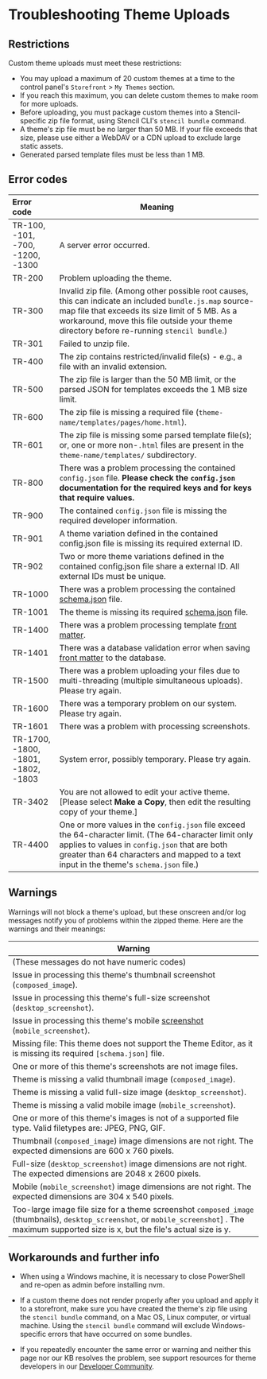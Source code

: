 # Troubleshooting Theme Uploads

 

## Restrictions

Custom theme uploads must meet these restrictions:

* You may upload a maximum of 20 custom themes at a time to the control panel's `Storefront` > `My Themes` section.
* If you reach this maximum, you can delete custom themes to make room for more uploads.
* Before uploading, you must package custom themes into a Stencil-specific zip file format, using Stencil CLI's `stencil bundle` command.
* A theme's zip file must be no larger than 50 MB. If your file exceeds that size, please use either a WebDAV or a CDN upload to exclude large static assets.
* Generated parsed template files must be less than 1 MB.

## Error codes

| Error code | Meaning |
|:- | - |
| TR-100, -101, -700, -1200, -1300 | A server error occurred. |
| TR-200 | Problem uploading the theme. |
| TR-300 | Invalid zip file. (Among other possible root causes, this can indicate an included `bundle.js.map` source-map file that exceeds its size limit of 5 MB. As a workaround, move this file outside your theme directory before re-running `stencil bundle`.) |
| TR-301 | Failed to unzip file. |
| TR-400 | The zip contains restricted/invalid file(s) - e.g., a file with an invalid extension. |
| TR-500 | The zip file is larger than the 50 MB limit, or the parsed JSON for templates exceeds the 1 MB size limit. |
| TR-600 | The zip file is missing a required file (`theme-name/templates/pages/home.html`). |
| TR-601 | The zip file is missing some parsed template file(s); or, one or more non-`.html` files are present in the `theme-name/templates/`</nobr> subdirectory. |
| TR-800 | There was a problem processing the contained `config.json` file. <b>Please check the `config.json` documentation for the required keys and for keys that require values. |
| TR-900 | The contained `config.json` file is missing the required developer information. |
| TR-901 | A theme variation defined in the contained config.json file is missing its required external ID. |
| TR-902 | Two or more theme variations defined in the contained config.json file share a external ID. All external IDs must be unique. | 
| TR-1000 | There was a problem processing the contained <a href="/stencil-docs/stencil-theme-editor/schema-json-metadata">schema.json</a> file. |
| TR-1001 | The theme is missing its required <a href="/stencil-docs/stencil-theme-editor/schema-json-metadata">schema.json</a> file. |
| TR-1400 | There was a problem processing template <a href="/stencil-docs/front-matter/front-matter-overview">front matter</a>. |
| TR-1401 | There was a database validation error when saving <a href="/stencil-docs/front-matter/front-matter-overview">front matter</a> to the database. |
| TR-1500 | There was a problem uploading your files due to multi-threading (multiple simultaneous uploads). Please try again. |
| TR-1600 | There was a temporary problem on our system. Please try again. |
| TR-1601 | There was a problem with processing screenshots. |
| TR-1700, -1800, -1801, -1802, -1803 | System error, possibly temporary. Please try again. |
| TR-3402 | You are not allowed to edit your active theme. [Please select **Make a Copy**, then edit the resulting copy of your theme.] |
| TR-4400 | One or more values in the `config.json` file exceed the 64-character limit. (The 64-character limit only applies to values in `config.json` that are both greater than 64 characters and mapped to a text input in the theme's `schema.json` file.) |

## Warnings

Warnings will not block a theme's upload, but these onscreen and/or log messages notify you of problems within the zipped theme. Here are the warnings and their meanings:

| Warning |
|-|
| (These messages do not have numeric codes) |
| Issue in processing this theme's thumbnail screenshot (`composed_image`). |
| Issue in processing this theme's full-size screenshot (`desktop_screenshot`). |
| Issue in processing this theme's mobile [screenshot](/stencil-docs/stencil-theme-editor/config-json-metadata) (`mobile_screenshot`). |
| Missing file: This theme does not support the Theme Editor, as it is missing its required `[schema.json]` file. |
| One or more of this theme's screenshots are not image files. |
| Theme is missing a valid thumbnail image (`composed_image`). |
| Theme is missing a valid full-size image (`desktop_screenshot`). |
| Theme is missing a valid mobile image (`mobile_screenshot`). |
| One or more of this theme's images is not of a supported file type. Valid filetypes are: JPEG, PNG, GIF. |
| Thumbnail (`composed_image`) image dimensions are not right. The expected dimensions are 600 x 760 pixels. |
| Full-size (`desktop_screenshot`) image dimensions are not right. The expected dimensions are 2048 x 2600 pixels. |
| Mobile (`mobile_screenshot`) image dimensions are not right. The expected dimensions are 304 x 540 pixels. |
| Too-large image file size for a theme screenshot `composed_image` (thumbnails), `desktop_screenshot`, or `mobile_screenshot`] . The maximum supported size is x, but the file's actual size is y. |

## Workarounds and further info
* When using a Windows machine, it is necessary to close PowerShell and re-open as admin before installing nvm.

* If a custom theme does not render properly after you upload and apply it to a storefront, make sure you have created the theme's zip file using the `stencil bundle` command, on a Mac OS, Linux computer, or virtual machine. Using the `stencil bundle` command will exclude Windows-specific errors that have occurred on some bundles.

* If you repeatedly encounter the same error or warning and neither this page nor our KB resolves the problem, see support resources for theme developers in our [Developer Community](https://forum.bigcommerce.com/s/group/0F913000000HLjECAW/bigcommerce-developers).
